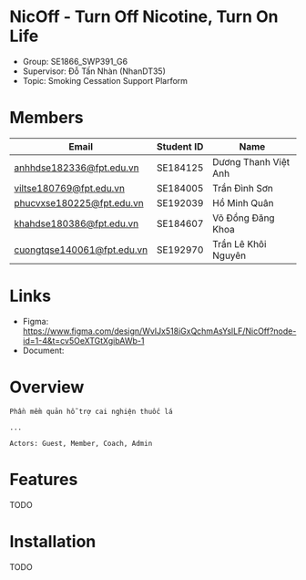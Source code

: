 # NicOff - Turn Off Nicotine, Turn On Life


- Group: SE1866_SWP391_G6
- Supervisor: Đỗ Tấn Nhàn (NhanDT35)
- Topic: Smoking Cessation Support Plarform

# Members
| Email                      | Student ID | Name             |
|----------------------------|------------|------------------|
| anhhdse182336@fpt.edu.vn   | 	SE184125  | 	Dương Thanh Việt Anh   |
| viltse180769@fpt.edu.vn    | SE184005  | 	Trần Đình Sơn     |
| phucvxse180225@fpt.edu.vn  | 	SE192039  | 	Hồ Minh Quân    |
| khahdse180386@fpt.edu.vn   | 	SE184607  | 	Võ Đồng Đăng Khoa   |
| cuongtqse140061@fpt.edu.vn | 	SE192970  | 	Trần Lê Khôi Nguyên |

# Links
- Figma: https://www.figma.com/design/WvIJx518iGxQchmAsYslLF/NicOff?node-id=1-4&t=cv5OeXTGtXgibAWb-1
- Document:

# Overview
```
Phần mềm quản hỗ trợ cai nghiện thuốc lá

...

Actors: Guest, Member, Coach, Admin
```

# Features

TODO

# Installation

TODO

